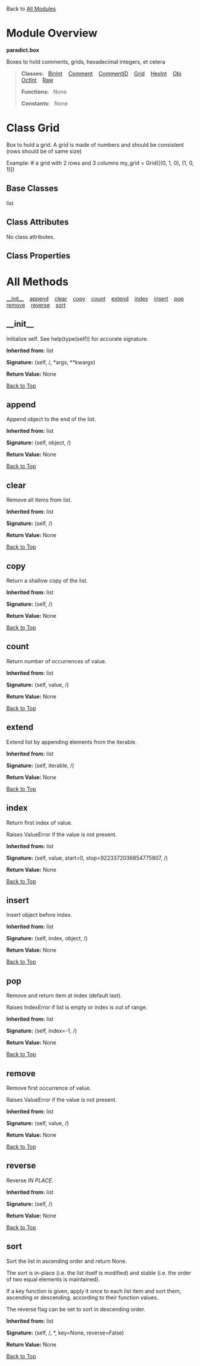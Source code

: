Back to [All Modules](https://github.com/pyrustic/paradict/blob/master/docs/modules/README.md#readme)

# Module Overview

**paradict.box**
 
Boxes to hold comments, grids, hexadecimal integers, et cetera

> **Classes:** &nbsp; [BinInt](https://github.com/pyrustic/paradict/blob/master/docs/modules/content/paradict.box/content/classes/BinInt.md#class-binint) &nbsp;&nbsp; [Comment](https://github.com/pyrustic/paradict/blob/master/docs/modules/content/paradict.box/content/classes/Comment.md#class-comment) &nbsp;&nbsp; [CommentID](https://github.com/pyrustic/paradict/blob/master/docs/modules/content/paradict.box/content/classes/CommentID.md#class-commentid) &nbsp;&nbsp; [Grid](https://github.com/pyrustic/paradict/blob/master/docs/modules/content/paradict.box/content/classes/Grid.md#class-grid) &nbsp;&nbsp; [HexInt](https://github.com/pyrustic/paradict/blob/master/docs/modules/content/paradict.box/content/classes/HexInt.md#class-hexint) &nbsp;&nbsp; [Obj](https://github.com/pyrustic/paradict/blob/master/docs/modules/content/paradict.box/content/classes/Obj.md#class-obj) &nbsp;&nbsp; [OctInt](https://github.com/pyrustic/paradict/blob/master/docs/modules/content/paradict.box/content/classes/OctInt.md#class-octint) &nbsp;&nbsp; [Raw](https://github.com/pyrustic/paradict/blob/master/docs/modules/content/paradict.box/content/classes/Raw.md#class-raw)
>
> **Functions:** &nbsp; None
>
> **Constants:** &nbsp; None

# Class Grid
Box to hold a grid. A grid is made of numbers and should
be consistent (rows should be of same size)

Example:
    # a grid with 2 rows and 3 columns
    my_grid = Grid([(0, 1, 0),
                    (1, 0, 1)])

## Base Classes
list

## Class Attributes
No class attributes.

## Class Properties


# All Methods
[\_\_init\_\_](#__init__) &nbsp;&nbsp; [append](#append) &nbsp;&nbsp; [clear](#clear) &nbsp;&nbsp; [copy](#copy) &nbsp;&nbsp; [count](#count) &nbsp;&nbsp; [extend](#extend) &nbsp;&nbsp; [index](#index) &nbsp;&nbsp; [insert](#insert) &nbsp;&nbsp; [pop](#pop) &nbsp;&nbsp; [remove](#remove) &nbsp;&nbsp; [reverse](#reverse) &nbsp;&nbsp; [sort](#sort)

## \_\_init\_\_
Initialize self.  See help(type(self)) for accurate signature.

**Inherited from:** list

**Signature:** (self, /, \*args, \*\*kwargs)





**Return Value:** None

[Back to Top](#module-overview)


## append
Append object to the end of the list.

**Inherited from:** list

**Signature:** (self, object, /)





**Return Value:** None

[Back to Top](#module-overview)


## clear
Remove all items from list.

**Inherited from:** list

**Signature:** (self, /)





**Return Value:** None

[Back to Top](#module-overview)


## copy
Return a shallow copy of the list.

**Inherited from:** list

**Signature:** (self, /)





**Return Value:** None

[Back to Top](#module-overview)


## count
Return number of occurrences of value.

**Inherited from:** list

**Signature:** (self, value, /)





**Return Value:** None

[Back to Top](#module-overview)


## extend
Extend list by appending elements from the iterable.

**Inherited from:** list

**Signature:** (self, iterable, /)





**Return Value:** None

[Back to Top](#module-overview)


## index
Return first index of value.

Raises ValueError if the value is not present.

**Inherited from:** list

**Signature:** (self, value, start=0, stop=9223372036854775807, /)





**Return Value:** None

[Back to Top](#module-overview)


## insert
Insert object before index.

**Inherited from:** list

**Signature:** (self, index, object, /)





**Return Value:** None

[Back to Top](#module-overview)


## pop
Remove and return item at index (default last).

Raises IndexError if list is empty or index is out of range.

**Inherited from:** list

**Signature:** (self, index=-1, /)





**Return Value:** None

[Back to Top](#module-overview)


## remove
Remove first occurrence of value.

Raises ValueError if the value is not present.

**Inherited from:** list

**Signature:** (self, value, /)





**Return Value:** None

[Back to Top](#module-overview)


## reverse
Reverse *IN PLACE*.

**Inherited from:** list

**Signature:** (self, /)





**Return Value:** None

[Back to Top](#module-overview)


## sort
Sort the list in ascending order and return None.

The sort is in-place (i.e. the list itself is modified) and stable (i.e. the
order of two equal elements is maintained).

If a key function is given, apply it once to each list item and sort them,
ascending or descending, according to their function values.

The reverse flag can be set to sort in descending order.

**Inherited from:** list

**Signature:** (self, /, \*, key=None, reverse=False)





**Return Value:** None

[Back to Top](#module-overview)



